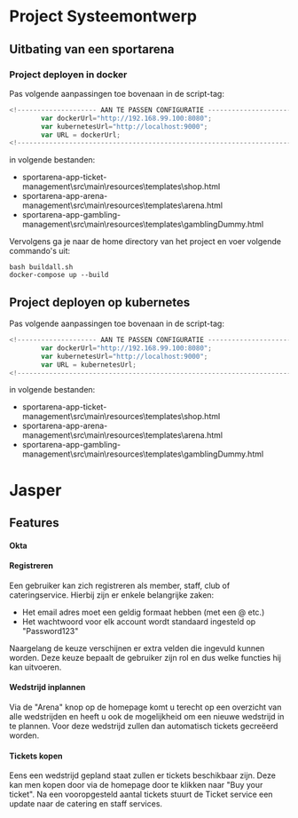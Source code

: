 # Project Systeemontwerp

## Uitbating van een sportarena

### Project deployen in docker

Pas volgende aanpassingen toe bovenaan in de script-tag:
```javascript
<!-------------------- AAN TE PASSEN CONFIGURATIE -------------------------->
		var dockerUrl="http://192.168.99.100:8080";
		var kubernetesUrl="http://localhost:9000";
		var URL = dockerUrl;
<!-------------------------------------------------------------------------->
```		

in volgende bestanden:

- sportarena-app-ticket-management\src\main\resources\templates\shop.html
- sportarena-app-arena-management\src\main\resources\templates\arena.html
- sportarena-app-gambling-management\src\main\resources\templates\gamblingDummy.html
 
 Vervolgens ga je naar de home directory van het project en voer volgende commando's uit:
```  
bash buildall.sh  
docker-compose up --build  
```  



##  Project deployen op kubernetes
Pas volgende aanpassingen toe bovenaan in de script-tag:
```javascript
<!-------------------- AAN TE PASSEN CONFIGURATIE -------------------------->
		var dockerUrl="http://192.168.99.100:8080";
		var kubernetesUrl="http://localhost:9000";
		var URL = kubernetesUrl;
<!-------------------------------------------------------------------------->
```		

in volgende bestanden:

- sportarena-app-ticket-management\src\main\resources\templates\shop.html
- sportarena-app-arena-management\src\main\resources\templates\arena.html
- sportarena-app-gambling-management\src\main\resources\templates\gamblingDummy.html

 # Jasper 

## **Features**

 #### Okta

 #### Registreren
 Een gebruiker kan zich registreren als member, staff, club of cateringservice. 
Hierbij zijn er enkele belangrijke zaken:

- Het email adres moet een geldig formaat hebben (met een @ etc.)
- Het wachtwoord voor elk account wordt standaard ingesteld op "Password123"

Naargelang de keuze verschijnen er extra velden die ingevuld kunnen worden. Deze keuze bepaalt de gebruiker zijn rol en dus welke functies hij kan uitvoeren.


#### Wedstrijd inplannen
Via de "Arena" knop op de homepage komt u terecht op een overzicht van alle wedstrijden en heeft u ook de mogelijkheid om een nieuwe wedstrijd in te plannen. Voor deze wedstrijd zullen dan automatisch tickets gecreëerd worden.

#### Tickets kopen
Eens een wedstrijd gepland staat zullen er tickets beschikbaar zijn. Deze kan men kopen door via de homepage door te klikken naar "Buy your ticket".
Na een vooropgesteld aantal tickets stuurt de Ticket service een update naar de catering en staff services.
